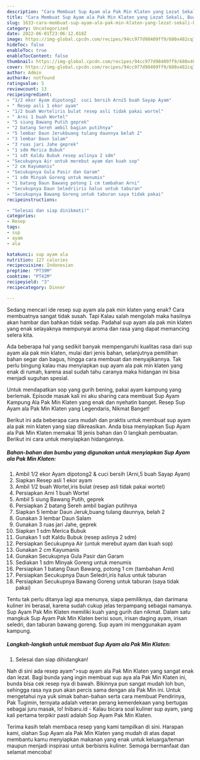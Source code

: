 ```yaml
---
description: "Cara Membuat Sup Ayam ala Pak Min Klaten yang Lezat Sekali, Buat Buka Puasa Lezat"
title: "Cara Membuat Sup Ayam ala Pak Min Klaten yang Lezat Sekali, Buat Buka Puasa Lezat"
slug: 1633-cara-membuat-sup-ayam-ala-pak-min-klaten-yang-lezat-sekali-buat-buka-puasa-lezat
category: Uncategorized
date: 2022-06-01T23:06:12.018Z
image: https://img-global.cpcdn.com/recipes/94cc977d98409ff9/680x482cq70/sup-ayam-ala-pak-min-klaten-foto-resep-utama.jpg
hideToc: false
enableToc: true
enableTocContent: false
thumbnail: https://img-global.cpcdn.com/recipes/94cc977d98409ff9/680x482cq70/sup-ayam-ala-pak-min-klaten-foto-resep-utama.jpg
cover: https://img-global.cpcdn.com/recipes/94cc977d98409ff9/680x482cq70/sup-ayam-ala-pak-min-klaten-foto-resep-utama.jpg
author: Admin
authorAv: notfound
ratingvalue: 5
reviewcount: 13
recipeingredient:
- "1/2 ekor Ayam dipotong2  cuci bersih Arni5 buah Sayap Ayam"
- " Resep asli 1 ekor ayam"
- "1/2 buah Worteliris bulat resep asli tidak pakai wortel"
- " Arni 1 buah Wortel"
- "5 siung Bawang Putih geprek"
- "2 batang Sereh ambil bagian putihnya"
- "5 lembar Daun Jerukbuang tulang daunnya belah 2"
- "3 lembar Daun Salam"
- "3 ruas jari Jahe geprek"
- "1 sdm Merica Bubuk"
- "1 sdt Kaldu Bubuk resep aslinya 2 sdm"
- "Secukupnya Air untuk merebut ayam dan kuah sop"
- "2 cm Kayumanis"
- "Secukupnya Gula Pasir dan Garam"
- "1 sdm Minyak Goreng untuk menumis"
- "1 batang Daun Bawang potong 1 cm tambahan Arni"
- "Secukupnya Daun Seledriiris halus untuk taburan"
- "Secukupnya Bawang Goreng untuk taburan saya tidak pakai"
recipeinstructions:

- "Selesai dan siap dinikmati!"
categories:
- Resep
tags:
- sup
- ayam
- ala

katakunci: sup ayam ala 
nutrition: 127 calories
recipecuisine: Indonesian
preptime: "PT39M"
cooktime: "PT42M"
recipeyield: "3"
recipecategory: Dinner

---
```



Sedang mencari ide resep sup ayam ala pak min klaten yang enak? Cara membuatnya sangat tidak susah. Tapi Kalau salah mengolah maka hasilnya akan hambar dan bahkan tidak sedap. Padahal sup ayam ala pak min klaten yang enak selayaknya mempunyai aroma dan rasa yang dapat memancing selera kita.


Ada beberapa hal yang sedikit banyak mempengaruhi kualitas rasa dari sup ayam ala pak min klaten, mulai dari jenis bahan, selanjutnya pemilihan bahan segar dan bagus, hingga cara membuat dan menyajikannya. Tak perlu bingung kalau mau menyiapkan sup ayam ala pak min klaten yang enak di rumah, karena asal sudah tahu caranya maka hidangan ini bisa menjadi suguhan spesial.

Untuk mendapatkan sop yang gurih bening, pakai ayam kampung yang berlemak. Episode masak kali ini aku sharing cara membuat Sup Ayam Kampung Ala Pak Min Klaten yang enak dan nyehatin banget. Resep Sup Ayam ala Pak Min Klaten yang Legendaris, Nikmat Banget!


Berikut ini ada beberapa cara mudah dan praktis untuk membuat sup ayam ala pak min klaten yang siap dikreasikan. Anda bisa menyiapkan Sup Ayam ala Pak Min Klaten memakai 18 jenis bahan dan 0 langkah pembuatan. Berikut ini cara untuk menyiapkan hidangannya.

<!--inarticleads1-->

##### Bahan-bahan dan bumbu yang digunakan untuk menyiapkan Sup Ayam ala Pak Min Klaten:

1. Ambil 1/2 ekor Ayam dipotong2 &amp; cuci bersih (Arni,5 buah Sayap Ayam)
1. Siapkan  Resep asli 1 ekor ayam
1. Ambil 1/2 buah Wortel,iris bulat (resep asli tidak pakai wortel)
1. Persiapkan  Arni 1 buah Wortel
1. Ambil 5 siung Bawang Putih, geprek
1. Persiapkan 2 batang Sereh ambil bagian putihnya
1. Siapkan 5 lembar Daun Jeruk,buang tulang daunnya, belah 2
1. Gunakan 3 lembar Daun Salam
1. Gunakan 3 ruas jari Jahe, geprek
1. Siapkan 1 sdm Merica Bubuk
1. Gunakan 1 sdt Kaldu Bubuk (resep aslinya 2 sdm)
1. Persiapkan Secukupnya Air (untuk merebut ayam dan kuah sop)
1. Gunakan 2 cm Kayumanis
1. Gunakan Secukupnya Gula Pasir dan Garam
1. Sediakan 1 sdm Minyak Goreng untuk menumis
1. Persiapkan 1 batang Daun Bawang, potong 1 cm (tambahan Arni)
1. Persiapkan Secukupnya Daun Seledri,iris halus untuk taburan
1. Persiapkan Secukupnya Bawang Goreng untuk taburan (saya tidak pakai)


Tentu tak perlu ditanya lagi apa menunya, siapa pemiliknya, dan darimana kuliner ini berasal, karena sudah cukup jelas terpampang sebagai namanya. Sup Ayam Pak Min Klaten memiliki kuah yang gurih dan nikmat. Dalam satu mangkuk Sup Ayam Pak Min Klaten berisi soun, irisan daging ayam, irisan seledri, dan taburan bawang goreng. Sup ayam ini menggunakan ayam kampung. 

<!--inarticleads2-->

##### Langkah-langkah untuk membuat Sup Ayam ala Pak Min Klaten:


1. Selesai dan siap dihidangkan!

Nah di sini ada resep ayam&#34;&gt;sup ayam ala Pak Min Klaten yang sangat enak dan lezat. Bagi bunda yang ingin membuat sup aya ala Pak Min Klaten ini, bunda bisa cek resep nya di bawah. Bikinnya pun sangat mudah loh bun, sehingga rasa nya pun akan percis sama dengan ala Pak Min ini. Untuk mengetahui nya yuk simak bahan-bahan serta cara membuat Pendirinya, Pak Tugimin, ternyata adalah veteran perang kemerdekaan yang bertugas sebagai juru masak, lo! Inibaru.id - Kalau bicara soal kuliner sup ayam, yang kali pertama terpikir pasti adalah Sop Ayam Pak Min Klaten. 

Terima kasih telah membaca resep yang kami tampilkan di sini. Harapan kami, olahan Sup Ayam ala Pak Min Klaten yang mudah di atas dapat membantu kamu menyiapkan makanan yang enak untuk keluarga/teman maupun menjadi inspirasi untuk berbisnis kuliner. Semoga bermanfaat dan selamat mencoba!
